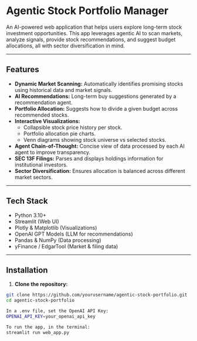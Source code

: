 # Agentic Stock Portfolio Manager

An AI-powered web application that helps users explore long-term stock investment opportunities. This app leverages agentic AI to scan markets, analyze signals, provide stock recommendations, and suggest budget allocations, all with sector diversification in mind.

---

## Features

- **Dynamic Market Scanning:** Automatically identifies promising stocks using historical data and market signals.
- **AI Recommendations:** Long-term buy suggestions generated by a recommendation agent.
- **Portfolio Allocation:** Suggests how to divide a given budget across recommended stocks.
- **Interactive Visualizations:**
  - Collapsible stock price history per stock.
  - Portfolio allocation pie charts.
  - Venn diagrams showing stock universe vs selected stocks.
- **Agent Chain-of-Thought:** Concise view of data processed by each AI agent to improve transparency.
- **SEC 13F Filings:** Parses and displays holdings information for institutional investors.
- **Sector Diversification:** Ensures allocation is balanced across different market sectors.

---

## Tech Stack

- Python 3.10+
- Streamlit (Web UI)
- Plotly & Matplotlib (Visualizations)
- OpenAI GPT Models (LLM for recommendations)
- Pandas & NumPy (Data processing)
- yFinance / EdgarTool (Market & filing data)

---

## Installation

1. **Clone the repository:**

```bash
git clone https://github.com/yourusername/agentic-stock-portfolio.git
cd agentic-stock-portfolio

In a .env file, set the OpenAI API Key:
OPENAI_API_KEY=your_openai_api_key

To run the app, in the terminal:
streamlit run web_app.py
